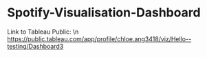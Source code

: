 # Spotify-Visualisation-Dashboard

Link to Tableau Public: \n
https://public.tableau.com/app/profile/chloe.ang3418/viz/Hello--testing/Dashboard3
